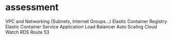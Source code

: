 # assessment
VPC and Networking (Subnets, Internet Groups...)
Elastic Container Registry
Elastic Container Service
Application Load Balancer
Auto Scaling
Cloud Watch
RDS
Route 53

